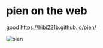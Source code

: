 # pien on the web
good
 https://hibi221b.github.io/pien/

![pien](https://user-images.githubusercontent.com/29950288/92437186-4a050500-f1e1-11ea-8871-4cd618b9c4a6.gif)
